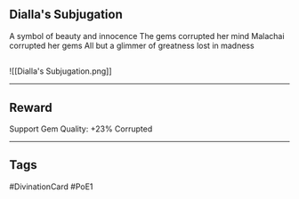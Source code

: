 ## Dialla's Subjugation
A symbol of beauty and innocence
The gems corrupted her mind
Malachai corrupted her gems
All but a glimmer of
greatness lost in madness
## 
![[Dialla's Subjugation.png]]

---
## Reward
Support Gem
Quality: +23%
Corrupted

---
## Tags
#DivinationCard
#PoE1
